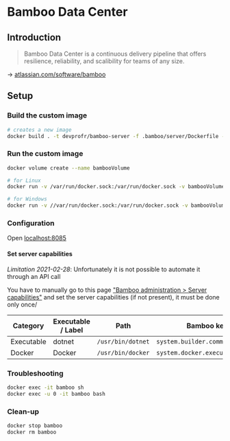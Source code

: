 # Bamboo Data Center

## Introduction

> Bamboo Data Center is a continuous delivery pipeline that offers resilience, reliability, and scalibility for teams of any size.

→ [atlassian.com/software/bamboo](https://www.atlassian.com/software/bamboo)

## Setup

### Build the custom image

```bash
# creates a new image
docker build . -t devprofr/bamboo-server -f .bamboo/server/Dockerfile --no-cache
```

### Run the custom image

```bash
docker volume create --name bambooVolume

# for Linux
docker run -v /var/run/docker.sock:/var/run/docker.sock -v bambooVolume:/var/atlassian/application-data/bamboo --name="bamboo" --init -d -p 54663:54663 -p 8085:8085 devprofr/bamboo-server

# for Windows
docker run -v //var/run/docker.sock:/var/run/docker.sock -v bambooVolume:/var/atlassian/application-data/bamboo --name="bamboo" --init -d -p 54663:54663 -p 8085:8085 devprofr/bamboo-server
```

### Configuration

Open [localhost:8085](http://localhost:8085/)

#### Set server capabilities

_Limitation 2021-02-28_: Unfortunately it is not possible to automate it through an API call

You have to manually go to this page ["Bamboo administration > Server capabilities"](http://localhost:8085/admin/agent/configureSharedLocalCapabilities.action) and set the server capabilities (if not present), it must be done only once/

Category   | Executable / Label | Path              | Bamboo key
-----------|--------------------|-------------------|--------------------------------
Executable | dotnet             | `/usr/bin/dotnet` | `system.builder.command.dotnet`
Docker     | Docker             | `/usr/bin/docker` | `system.docker.executable`

### Troubleshooting

```bash
docker exec -it bamboo sh
docker exec -u 0 -it bamboo bash
```

### Clean-up

```bash
docker stop bamboo
docker rm bamboo
```
